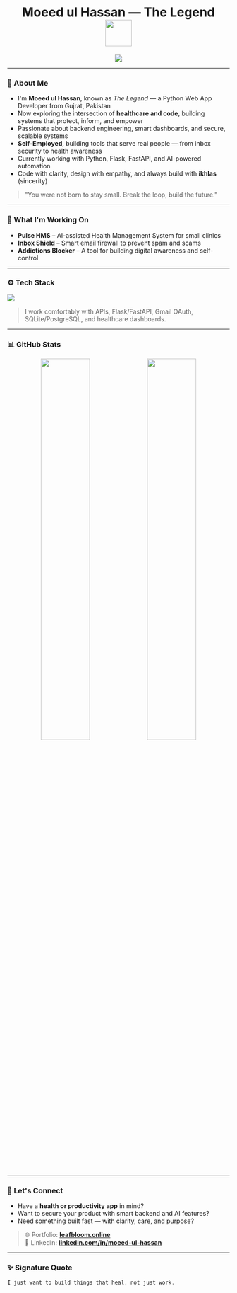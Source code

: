 <h1 align="center">
  Moeed ul Hassan — The Legend  
  <br/>
  <img src="https://media.giphy.com/media/qgQUggAC3Pfv687qPC/giphy.gif" width="60" />
</h1>

<p align="center">
  <img src="https://readme-typing-svg.demolab.com?font=Fira+Code&weight=500&pause=1000&color=00FFA1&vCenter=true&width=500&lines=Python+Backend+Developer+%7C+Health+Tech+Builder;+AI+Apps+%7C+Help+Health%7C+tech+Systems" />
</p>

---

### 🧾 About Me

* I'm **Moeed ul Hassan**, known as *The Legend* — a Python Web App Developer from Gujrat, Pakistan  
* Now exploring the intersection of **healthcare and code**, building systems that protect, inform, and empower  
* Passionate about backend engineering, smart dashboards, and secure, scalable systems  
* **Self-Employed**, building tools that serve real people — from inbox security to health awareness  
* Currently working with Python, Flask, FastAPI, and AI-powered automation  
* Code with clarity, design with empathy, and always build with **ikhlas** (sincerity)

> "You were not born to stay small. Break the loop, build the future."

---

### 💼 What I'm Working On

* **Pulse HMS** – AI-assisted Health Management System for small clinics  
* **Inbox Shield** – Smart email firewall to prevent spam and scams  
* **Addictions Blocker** – A tool for building digital awareness and self-control

---

### ⚙️ Tech Stack

<img src="https://skillicons.dev/icons?i=python,flask,fastapi,js,html,css,bootstrap,git,azure,gcp,sqlite" />

> I work comfortably with APIs, Flask/FastAPI, Gmail OAuth, SQLite/PostgreSQL, and healthcare dashboards.

---

### 📊 GitHub Stats

<p align="center">
  <img src="https://github-readme-stats.vercel.app/api?username=Moeed-ul-Hassan&show_icons=true&theme=radical&hide=prs" width="47%">
  <img src="https://github-readme-streak-stats.herokuapp.com/?user=Moeed-ul-Hassan&theme=radical" width="47%">
</p>

---

### 🚀 Let's Connect

* Have a **health or productivity app** in mind?
* Want to secure your product with smart backend and AI features?
* Need something built fast — with clarity, care, and purpose?

> 🌐 Portfolio: **[leafbloom.online](https://leafbloom.online)**  
> 💼 LinkedIn: **[linkedin.com/in/moeed-ul-hassan](https://linkedin.com/in/moeed-ul-hassan)**

---

### ✨ Signature Quote

```js
I just want to build things that heal, not just work.

